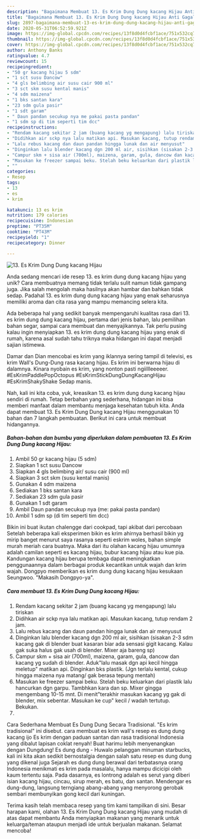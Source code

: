 ```yaml
---
description: "Bagaimana Membuat 13. Es Krim Dung Dung kacang Hijau Anti Gagal"
title: "Bagaimana Membuat 13. Es Krim Dung Dung kacang Hijau Anti Gagal"
slug: 2897-bagaimana-membuat-13-es-krim-dung-dung-kacang-hijau-anti-gagal
date: 2020-05-31T06:52:59.921Z
image: https://img-global.cpcdn.com/recipes/13f8d0d4fcbf1ace/751x532cq70/13-es-krim-dung-dung-kacang-hijau-foto-resep-utama.jpg
thumbnail: https://img-global.cpcdn.com/recipes/13f8d0d4fcbf1ace/751x532cq70/13-es-krim-dung-dung-kacang-hijau-foto-resep-utama.jpg
cover: https://img-global.cpcdn.com/recipes/13f8d0d4fcbf1ace/751x532cq70/13-es-krim-dung-dung-kacang-hijau-foto-resep-utama.jpg
author: Anthony Banks
ratingvalue: 4.7
reviewcount: 15
recipeingredient:
- "50 gr kacang hijau 5 sdm"
- "1 sct susu Dancow"
- "4 gls belimbing air susu cair 900 ml"
- "3 sct skm susu kental manis"
- "4 sdm maizena"
- "1 bks santan kara"
- "23 sdm gula pasir"
- "1 sdt garam"
- " Daun pandan secukup nya me pakai pasta pandan"
- "1 sdm sp di tim seperti tim dcc"
recipeinstructions:
- "Rendam kacang sekitar 2 jam (buang kacang yg mengapung) lalu tiriskan"
- "Didihkan air sckp nya lalu matikan api. Masukan kacang, tutup rendam 2 jam."
- "Lalu rebus kacang dan daun pandan hingga lunak dan air menyusut"
- "Dinginkan lalu blender kacang dgn 200 ml air, sisihkan (sisakan 2-3 sdm kacang gak di blender buat kasaran biar ada sensasi gigit kacang. Kalau gak suka halus gak usah di blender. Mixer aja bareng sp)"
- "Campur skm + sisa air (700ml), maizena, garam, gula, dancow dan kacang yg sudah di blender. Aduk&#34;lalu masak dgn api kecil hingga meletup&#34; matikan api. Dinginkan bks plastik. (Jgn terlalu kental, cukup hingga maizena nya matang/ gak berasa tepung mentah)"
- "Masukan ke freezer sampai beku. Stelah beku keluarkan dari plastik lalu hancurkan dgn garpu. Tambhkan kara dan sp. Mixer gingga mengembang 10-15 mnt. Di menit&#34;terakhir masukan kacang yg gak di blender, mix sebentar. Masukan ke cup&#34; kecil / wadah tertutup. Bekukan."
- ""
categories:
- Resep
tags:
- 13
- es
- krim

katakunci: 13 es krim 
nutrition: 179 calories
recipecuisine: Indonesian
preptime: "PT35M"
cooktime: "PT43M"
recipeyield: "1"
recipecategory: Dinner

---
```



![13. Es Krim Dung Dung kacang Hijau](https://img-global.cpcdn.com/recipes/13f8d0d4fcbf1ace/751x532cq70/13-es-krim-dung-dung-kacang-hijau-foto-resep-utama.jpg)

Anda sedang mencari ide resep 13. es krim dung dung kacang hijau yang unik? Cara membuatnya memang tidak terlalu sulit namun tidak gampang juga. Jika salah mengolah maka hasilnya akan hambar dan bahkan tidak sedap. Padahal 13. es krim dung dung kacang hijau yang enak seharusnya memiliki aroma dan cita rasa yang mampu memancing selera kita.

Ada beberapa hal yang sedikit banyak mempengaruhi kualitas rasa dari 13. es krim dung dung kacang hijau, pertama dari jenis bahan, lalu pemilihan bahan segar, sampai cara membuat dan menyajikannya. Tak perlu pusing kalau ingin menyiapkan 13. es krim dung dung kacang hijau yang enak di rumah, karena asal sudah tahu triknya maka hidangan ini dapat menjadi sajian istimewa.

Damar dan Dian mencobai es krim yang iklannya sering tampil di televisi, es krim Wall&#39;s Dung-Dung rasa kacang hijau. Es krim ini berwarna hijau di dalamnya. Kinara nyobain es krim, yang nonton pasti ngiillleeeeer. #EsKrimPaddlePopOctopus #EsKrimStickDungDungKacangHijau #EsKrimShakyShake Sedap manis.


Nah, kali ini kita coba, yuk, kreasikan 13. es krim dung dung kacang hijau sendiri di rumah. Tetap berbahan yang sederhana, hidangan ini bisa memberi manfaat dalam membantu menjaga kesehatan tubuh kita. Anda dapat membuat 13. Es Krim Dung Dung kacang Hijau menggunakan 10 bahan dan 7 langkah pembuatan. Berikut ini cara untuk membuat hidangannya.

<!--inarticleads1-->

##### Bahan-bahan dan bumbu yang diperlukan dalam pembuatan 13. Es Krim Dung Dung kacang Hijau:

1. Ambil 50 gr kacang hijau (5 sdm)
1. Siapkan 1 sct susu Dancow
1. Siapkan 4 gls belimbing air/ susu cair (900 ml)
1. Siapkan 3 sct skm (susu kental manis)
1. Gunakan 4 sdm maizena
1. Sediakan 1 bks santan kara
1. Sediakan 23 sdm gula pasir
1. Gunakan 1 sdt garam
1. Ambil  Daun pandan secukup nya (me: pakai pasta pandan)
1. Ambil 1 sdm sp (di tim seperti tim dcc)


Bikin ini buat ikutan chalengge dari cookpad, tapi akibat dari percobaan Setelah beberapa kali eksperimen bikin es krim ahirnya berhasil bikin yg mirip banget menurut saya rasanya seperti eskrim woles, bahan simple murah meriah cara buatnya. Maka dari itu olahan kacang hijau umumnya adalah camilan seperti es kacang hijau, bubur kacang hijau atau kue pia. Kandungan kacang hijau berupa tembaga dapat meningkatkan penggunaannya dalam berbagai produk kecantikan untuk wajah dan krim wajah. Dongpyo memberikan es krim dung dung kacang hijau kesukaan Seungwoo. &#34;Makasih Dongpyo-ya&#34;. 

<!--inarticleads2-->

##### Cara membuat 13. Es Krim Dung Dung kacang Hijau:

1. Rendam kacang sekitar 2 jam (buang kacang yg mengapung) lalu tiriskan
1. Didihkan air sckp nya lalu matikan api. Masukan kacang, tutup rendam 2 jam.
1. Lalu rebus kacang dan daun pandan hingga lunak dan air menyusut
1. Dinginkan lalu blender kacang dgn 200 ml air, sisihkan (sisakan 2-3 sdm kacang gak di blender buat kasaran biar ada sensasi gigit kacang. Kalau gak suka halus gak usah di blender. Mixer aja bareng sp)
1. Campur skm + sisa air (700ml), maizena, garam, gula, dancow dan kacang yg sudah di blender. Aduk&#34;lalu masak dgn api kecil hingga meletup&#34; matikan api. Dinginkan bks plastik. (Jgn terlalu kental, cukup hingga maizena nya matang/ gak berasa tepung mentah)
1. Masukan ke freezer sampai beku. Stelah beku keluarkan dari plastik lalu hancurkan dgn garpu. Tambhkan kara dan sp. Mixer gingga mengembang 10-15 mnt. Di menit&#34;terakhir masukan kacang yg gak di blender, mix sebentar. Masukan ke cup&#34; kecil / wadah tertutup. Bekukan.
1. 


Cara Sederhana Membuat Es Dung Dung Secara Tradisional. &#34;Es krim tradisional&#34; ini disebut. cara membuat es krim wall&#39;s resep es dung dung kacang ijo Es krim dengan paduan santan dan rasa tradisional Indonesia yang dibalut lapisan coklat renyah! Buat harimu lebih menyenangkan dengan Dungdung! Es dung dung - Huwalo pelanggan minuman starbucks, kali ini kita akan sedikit bernostalgia dengan salah satu resep es dung dung yang dikenal juga Sejarah es dung dung berawal dari terbatasnya orang Indonesia menikmati es krim pada masalalu, hanya mampu dicicipi oleh kaum tertentu saja. Pada dasarnya, es lontrong adalah es serut yang diberi isian kacang hijau, cincau, sirup merah, es batu, dan santan. Mendengar es dung-dung, langsung terngiang abang-abang yang menyorong gerobak sembari membunyikan gong kecil dari kuningan. 

Terima kasih telah membaca resep yang tim kami tampilkan di sini. Besar harapan kami, olahan 13. Es Krim Dung Dung kacang Hijau yang mudah di atas dapat membantu Anda menyiapkan makanan yang menarik untuk keluarga/teman ataupun menjadi ide untuk berjualan makanan. Selamat mencoba!
